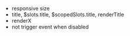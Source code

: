 - responsive size
- title, $slots.title, $scopedSlots.title, renderTitle
- renderX
- not trigger event when disabled
